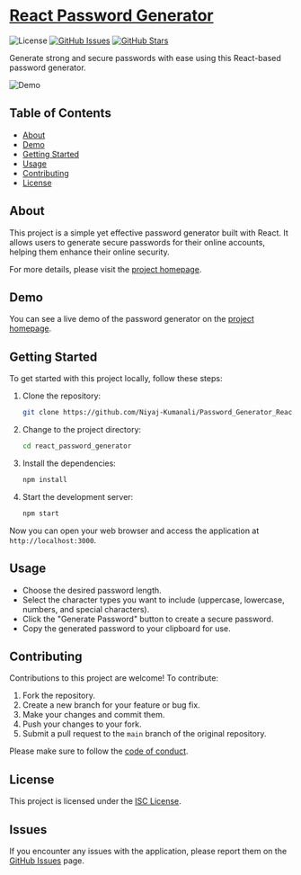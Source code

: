﻿# [React Password Generator](https://niyaj-kumanali.github.io/Password_Generator_ReactJS/)

![License](https://img.shields.io/badge/license-ISC-blue.svg)
[![GitHub Issues](https://img.shields.io/github/issues/Niyaj-Kumanali/Password_Generator_ReactJS.svg)](https://github.com/Niyaj-Kumanali/Password_Generator_ReactJS/issues)
[![GitHub Stars](https://img.shields.io/github/stars/Niyaj-Kumanali/Password_Generator_ReactJS.svg)](https://github.com/Niyaj-Kumanali/Password_Generator_ReactJS/stargazers)

Generate strong and secure passwords with ease using this React-based password generator.

![Demo](https://niyaj-kumanali.github.io/Password_Generator_ReactJS/screenshot.png)

## Table of Contents

- [About](#about)
- [Demo](#demo)
- [Getting Started](#getting-started)
- [Usage](#usage)
- [Contributing](#contributing)
- [License](#license)

## About

This project is a simple yet effective password generator built with React. It allows users to generate secure passwords for their online accounts, helping them enhance their online security.

For more details, please visit the [project homepage](https://niyaj-kumanali.github.io/Password_Generator_ReactJS/).

## Demo

You can see a live demo of the password generator on the [project homepage](https://niyaj-kumanali.github.io/Password_Generator_ReactJS/).

## Getting Started

To get started with this project locally, follow these steps:

1. Clone the repository:

   ```bash
   git clone https://github.com/Niyaj-Kumanali/Password_Generator_ReactJS.git
   ```

2. Change to the project directory:

   ```bash
   cd react_password_generator
   ```

3. Install the dependencies:

   ```bash
   npm install
   ```

4. Start the development server:

   ```bash
   npm start
   ```

Now you can open your web browser and access the application at `http://localhost:3000`.

## Usage

- Choose the desired password length.
- Select the character types you want to include (uppercase, lowercase, numbers, and special characters).
- Click the "Generate Password" button to create a secure password.
- Copy the generated password to your clipboard for use.

## Contributing

Contributions to this project are welcome! To contribute:

1. Fork the repository.
2. Create a new branch for your feature or bug fix.
3. Make your changes and commit them.
4. Push your changes to your fork.
5. Submit a pull request to the `main` branch of the original repository.

Please make sure to follow the [code of conduct](CODE_OF_CONDUCT.md).

## License

This project is licensed under the [ISC License](LICENSE).

## Issues

If you encounter any issues with the application, please report them on the [GitHub Issues](https://github.com/Niyaj-Kumanali/Password_Generator_ReactJS/issues) page.


